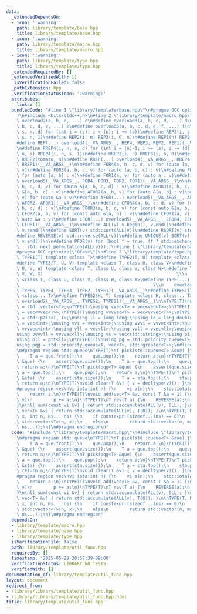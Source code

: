 ```yaml
---
data:
  _extendedDependsOn:
  - icon: ':warning:'
    path: library/template/base.hpp
    title: library/template/base.hpp
  - icon: ':warning:'
    path: library/template/macro.hpp
    title: library/template/macro.hpp
  - icon: ':warning:'
    path: library/template/type.hpp
    title: library/template/type.hpp
  _extendedRequiredBy: []
  _extendedVerifiedWith: []
  _isVerificationFailed: false
  _pathExtension: hpp
  _verificationStatusIcon: ':warning:'
  attributes:
    links: []
  bundledCode: "#line 1 \"library/template/base.hpp\"\n#pragma GCC optimize(\"Ofast\"\
    )\n#include <bits/stdc++.h>\n#line 2 \"library/template/macro.hpp\"\n\n#define\
    \ overload2(a, b, c, ...) c\n#define overload3(a, b, c, d, ...) d\n#define overload4(a,\
    \ b, c, d, e, ...) e\n#define overload5(a, b, c, d, e, f, ...) f\n\n#define REP4(i,\
    \ s, n, d) for (int i = (s); i < (n); i += (d))\n#define REP3(i, s, n) REP4(i,\
    \ s, n, 1)\n#define REP2(i, n) REP3(i, 0, n)\n#define REP1(n) REP2(tomato, n)\n\
    #define REP(...) overload4(__VA_ARGS__, REP4, REP3, REP2, REP1)(__VA_ARGS__)\n\
    \n#define RREP4(i, n, s, d) for (int i = (n)-1; i >= (s); i -= (d))\n#define RREP3(i,\
    \ n, s) RREP4(i, n, s, 1)\n#define RREP2(i, n) RREP3(i, n, 0)\n#define RREP1(n)\
    \ RREP2(tomato, n)\n#define RREP(...) overload4(__VA_ARGS__, RREP4, RREP3, RREP2,\
    \ RREP1)(__VA_ARGS__)\n\n#define FOR4(a, b, c, d, v) for (auto [a, b, c, d] :\
    \ v)\n#define FOR3(a, b, c, v) for (auto [a, b, c] : v)\n#define FOR2(a, b, v)\
    \ for (auto [a, b] : v)\n#define FOR1(a, v) for (auto a : v)\n#define FOR(...)\
    \ overload5(__VA_ARGS__, FOR4, FOR3, FOR2, FOR1)(__VA_ARGS__)\n\n#define AFOR4(a,\
    \ b, c, d, v) for (auto &[a, b, c, d] : v)\n#define AFOR3(a, b, c, v) for (auto\
    \ &[a, b, c] : v)\n#define AFOR2(a, b, v) for (auto &[a, b] : v)\n#define AFOR1(a,\
    \ v) for (auto &a : v)\n#define AFOR(...) overload5(__VA_ARGS__, AFOR4, AFOR3,\
    \ AFOR2, AFOR1)(__VA_ARGS__)\n\n#define CFOR4(a, b, c, d, v) for (const auto &[a,\
    \ b, c, d] : v)\n#define CFOR3(a, b, c, v) for (const auto &[a, b, c] : v)\n#define\
    \ CFOR2(a, b, v) for (const auto &[a, b] : v)\n#define CFOR1(a, v) for (const\
    \ auto &a : v)\n#define CFOR(...) overload5(__VA_ARGS__, CFOR4, CFOR3, CFOR2,\
    \ CFOR1)(__VA_ARGS__)\n\n#define ALL(v) v.begin(), v.end()\n#define RALL(v) v.rbegin(),\
    \ v.rend()\n#define SORT(v) std::sort(ALL(v))\n#define RSORT(v) std::sort(RALL(v))\n\
    #define REVERSE(v) std::reverse(ALL(v))\n#define UNIQUE(v) SORT(v), v.erase(std::unique(ALL(v)),\
    \ v.end())\n\n#define PFOR(v) for (bool f = true; (f ? std::exchange(f, false)\
    \ : std::next_permutation(ALL(v)));)\n#line 1 \"library/template/base.hpp\"\n\
    #pragma GCC optimize(\"Ofast\")\n#line 2 \"library/template/type.hpp\"\n\n#define\
    \ TYPE1(T) template <class T>\n#define TYPE2(T, U) template <class T, class U>\n\
    #define TYPE3(T, U, V) template <class T, class U, class V>\n#define TYPE4(T,\
    \ U, V, W) template <class T, class U, class V, class W>\n#define TYPE5(T, U,\
    \ V, W, X)                                                   \\\n    template\
    \ <class T, class U, class V, class W, class X>\n#define TYPE(...)           \
    \                                                   \\\n    overload5(__VA_ARGS__,\
    \ TYPE5, TYPE4, TYPE3, TYPE2, TYPE1)(__VA_ARGS__)\n#define TYPES1(T) template\
    \ <class... T>\n#define TYPES2(H, T) template <class H, class... T>\n#define TYPES(...)\
    \ overload2(__VA_ARGS__, TYPES2, TYPES1)(__VA_ARGS__)\n\nTYPE(T)\nusing vec<T>\
    \ = std::vector<T>;\nTYPE(T)\nusing vvec<T> = vec<vec<T>>;\nTYPE(T)\nusing vvvec<T>\
    \ = vec<vvec<T>>;\nTYPE(T)\nusing vvvvec<T> = vec<vvvec<T>>;\nTYPE(T)\nusing ptt<T>\
    \ = std::pair<T, T>;\nusing ll = long long;\nusing ld = long double;\nusing vi\
    \ = vec<int>;\nusing vvi = vvec<int>;\nusing vvvi = vvvec<int>;\nusing vvvvi =\
    \ vvvvec<int>;\nusing vll = vec<ll>;\nusing vvll = vvec<ll>;\nusing vvvll = vvvec<ll>;\n\
    using vvvvll = vvvvec<ll>;\nusing vs = vec<std::string>;\nusing pi = ptt<int>;\n\
    using pll = ptt<ll>;\n\nTYPE(T)\nusing pq = std::priority_queue<T>;\nTYPE(T)\n\
    using pqg = std::priority_queue<T, vec<T>, std::greater<T>>;\n#line 3 \"library/template/util_func.hpp\"\
    \n#pragma region std::queue\nTYPE(T)\nT pick(std::queue<T> &que) {\n    assert(que.size());\n\
    \    T a = que.front();\n    que.pop();\n    return a;\n}\nTYPE(T)\nT pick(pq<T>\
    \ &que) {\n    assert(que.size());\n    T a = que.top();\n    que.pop();\n   \
    \ return a;\n}\nTYPE(T)\nT pick(pqg<T> &que) {\n    assert(que.size());\n    T\
    \ a = que.top();\n    que.pop();\n    return a;\n}\nTYPE(T)\nT pick(std::stack<T>\
    \ &sta) {\n    assert(sta.size());\n    T a = sta.top();\n    sta.pop();\n   \
    \ return a;\n}\nTYPE(T)\nvoid clear(T &v) { v = decltype(v)(); }\n#pragma endregion\n\
    #pragma region vec\nvi iota(int n) {\n    vi a(n);\n    std::iota(ALL(a), 0);\n\
    \    return a;\n}\nTYPE(T)\nvoid add(vec<T> &v, const T &a = 1) {\n    AFOR (p,\
    \ v)\n        p += a;\n}\nTYPE(T)\nT rev(T a) {\n    REVERSE(a);\n    return a;\n\
    }\n\nll sum(const vi &v) { return std::accumulate(ALL(v), 0LL); }\nTYPE(T) T sum(const\
    \ vec<T> &v) { return std::accumulate(ALL(v), T(0)); }\n\nTYPE(T, Ns)\nauto make_vector(T\
    \ x, int n, Ns... ns) {\n    if constexpr (sizeof...(ns) == 0)\n        return\
    \ std::vector<T>(n, x);\n    else\n        return std::vector(n, make_vector<T>(x,\
    \ ns...));\n}\n#pragma endregion\n"
  code: "#include \"library/template/macro.hpp\"\n#include \"library/template/type.hpp\"\
    \n#pragma region std::queue\nTYPE(T)\nT pick(std::queue<T> &que) {\n    assert(que.size());\n\
    \    T a = que.front();\n    que.pop();\n    return a;\n}\nTYPE(T)\nT pick(pq<T>\
    \ &que) {\n    assert(que.size());\n    T a = que.top();\n    que.pop();\n   \
    \ return a;\n}\nTYPE(T)\nT pick(pqg<T> &que) {\n    assert(que.size());\n    T\
    \ a = que.top();\n    que.pop();\n    return a;\n}\nTYPE(T)\nT pick(std::stack<T>\
    \ &sta) {\n    assert(sta.size());\n    T a = sta.top();\n    sta.pop();\n   \
    \ return a;\n}\nTYPE(T)\nvoid clear(T &v) { v = decltype(v)(); }\n#pragma endregion\n\
    #pragma region vec\nvi iota(int n) {\n    vi a(n);\n    std::iota(ALL(a), 0);\n\
    \    return a;\n}\nTYPE(T)\nvoid add(vec<T> &v, const T &a = 1) {\n    AFOR (p,\
    \ v)\n        p += a;\n}\nTYPE(T)\nT rev(T a) {\n    REVERSE(a);\n    return a;\n\
    }\n\nll sum(const vi &v) { return std::accumulate(ALL(v), 0LL); }\nTYPE(T) T sum(const\
    \ vec<T> &v) { return std::accumulate(ALL(v), T(0)); }\n\nTYPE(T, Ns)\nauto make_vector(T\
    \ x, int n, Ns... ns) {\n    if constexpr (sizeof...(ns) == 0)\n        return\
    \ std::vector<T>(n, x);\n    else\n        return std::vector(n, make_vector<T>(x,\
    \ ns...));\n}\n#pragma endregion"
  dependsOn:
  - library/template/macro.hpp
  - library/template/base.hpp
  - library/template/type.hpp
  isVerificationFile: false
  path: library/template/util_func.hpp
  requiredBy: []
  timestamp: '2025-05-29 20:57:39+09:00'
  verificationStatus: LIBRARY_NO_TESTS
  verifiedWith: []
documentation_of: library/template/util_func.hpp
layout: document
redirect_from:
- /library/library/template/util_func.hpp
- /library/library/template/util_func.hpp.html
title: library/template/util_func.hpp
---
```

